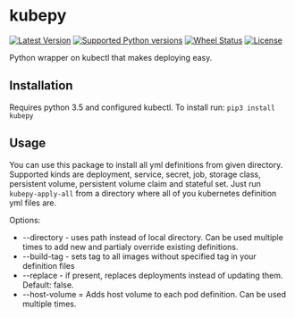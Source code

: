 # kubepy

[![Latest Version](https://img.shields.io/pypi/v/kubepy.svg)](https://github.com/socialwifi/kubepy/blob/master/CHANGELOG.md)
[![Supported Python versions](https://img.shields.io/pypi/pyversions/kubepy.svg)](https://pypi.python.org/pypi/kubepy/)
[![Wheel Status](https://img.shields.io/pypi/wheel/kubepy.svg)](https://pypi.python.org/pypi/kubepy/)
[![License](https://img.shields.io/pypi/l/kubepy.svg)](https://github.com/socialwifi/kubepy/blob/master/LICENSE)

Python wrapper on kubectl that makes deploying easy.

## Installation
Requires python 3.5 and configured kubectl. To install run:
`pip3 install kubepy`

## Usage
You can use this package to install all yml definitions from given directory.
Supported kinds are deployment, service, secret, job, storage class, persistent volume,
persistent volume claim and stateful set.
Just run `kubepy-apply-all` from a directory where all of you kubernetes definition yml files are.

Options:
* --directory <path> - uses path instead of local directory.
  Can be used multiple times to add new and partialy override existing definitions.
* --build-tag <tag> - sets tag to all images without specified tag in your definition files
* --replace - if present, replaces deployments instead of updating them. Default: false.
* --host-volume <name>=<path> Adds host volume to each pod definition. Can be used multiple times.

